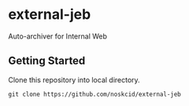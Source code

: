 # external-jeb
Auto-archiver for Internal Web

## Getting Started
Clone this repository into local directory.

`git clone https://github.com/noskcid/external-jeb`
